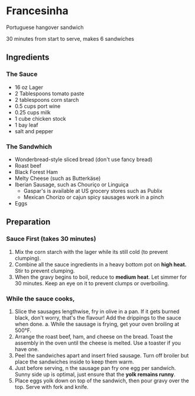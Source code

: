 # Francesinha

Portuguese hangover sandwich

30 minutes from start to serve, makes 6 sandwiches

## Ingredients 

### The Sauce

- 16 oz Lager
- 2 Tablespoons tomato paste
- 2 tablespoons corn starch
- 0.5 cups port wine
- 0.25 cups milk
- 1 cube chicken stock
- 1 bay leaf
- salt and pepper

### The Sandwhich

- Wonderbread-style sliced bread (don't use fancy bread)
- Roast beef
- Black Forest Ham
- Melty Cheese (such as Butterkäse)
- Iberian Sausage, such as Chouriço or Linguiça
    * Gaspar's is available at US grocery stores such as Publix
    * Mexican Chorizo or cajun spicy sausages work in a pinch
- Eggs

## Preparation

### Sauce First (takes 30 minutes)

1. Mix the corn starch with the lager while its still cold (to prevent clumping).
2. Combine all the sauce ingredients in a heavy bottom pot on **high heat.** Stir to prevent clumping.
3. When the gravy begins to boil, reduce to **medium heat**. Let simmer for 30 minutes. Keep an eye on it to prevent clumps or overboiling.

### While the sauce cooks,

1. Slice the sausages lengthwise, fry in olive in a pan. If it gets burned black, don't worry, that's the flavour! Add the drippings to the sauce when done. 
    a. While the sausage is frying, get your oven broiling at 500°F.
2. Arrange the roast beef, ham, and cheese on the bread. Toast the assembly in the oven until the cheese is melted. Use a toaster if you have one.
3. Peel the sandwiches apart and insert fried sausage. Turn off broiler but place the sandwiches inside to keep them warm. 
4. Just before serving, n the sausage pan fry one egg per sandwich. Sunny side up is optimal, just ensure that the **yolk remains runny**. 
5. Place eggs yolk down on top of the sandwich, then pour gravy over the top. Serve with fork and knife.


